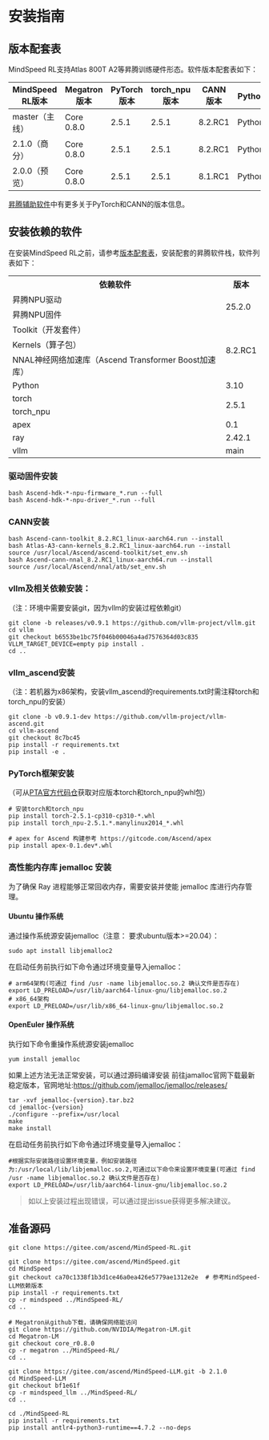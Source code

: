 # 安装指南

##  版本配套表

MindSpeed RL支持Atlas 800T A2等昇腾训练硬件形态。软件版本配套表如下：

| MindSpeed RL版本 | Megatron版本 | PyTorch版本 | torch_npu版本 | CANN版本  | Python版本 |
| ---------------- | ------------ |-----------|-------------|---------| ---------- |
| master（主线）   | Core 0.8.0   | 2.5.1     | 2.5.1       | 8.2.RC1 | Python3.10 |
| 2.1.0（商分）    | Core 0.8.0   | 2.5.1     | 2.5.1       | 8.2.RC1 | Python3.10 |
| 2.0.0（预览）    | Core 0.8.0   | 2.5.1     | 2.5.1       | 8.1.RC1 | Python3.10 |

[昇腾辅助软件](https://gitee.com/ascend/pytorch#昇腾辅助软件)中有更多关于PyTorch和CANN的版本信息。

## 安装依赖的软件

在安装MindSpeed RL之前，请参考[版本配套表](#版本配套表)，安装配套的昇腾软件栈，软件列表如下：

<table>
  <tr>
    <th>依赖软件</th>
    <th>版本</th>
  </tr>
  <tr>
    <td>昇腾NPU驱动</td>
    <td rowspan="2">25.2.0</td>
  <tr>
    <td>昇腾NPU固件</td>
  </tr>
  <tr>
    <td>Toolkit（开发套件）</td>
      <td rowspan="3">8.2.RC1</td>
  </tr>
  <tr>
    <td>Kernels（算子包）</td>
  </tr>
  <tr>
    <td>NNAL神经网络加速库（Ascend Transformer Boost加速库）</td>
  </tr>
  <tr>
  </tr>
  <tr>
    <td>Python</td>
    <td>3.10</td>
  </tr>
  <tr>
    <td>torch</td>
    <td rowspan="2">2.5.1</td>
  </tr>
  <tr>
    <td>torch_npu</td>
  </tr>
  <tr>
    <td>apex</td>
    <td rowspan="1">0.1</td>
  </tr>
  <tr>
    <td>ray</td>
    <td>2.42.1</td>
  </tr>
  <tr>
    <td>vllm</td>
    <td>main</td>
  </tr>
</table>

### 驱动固件安装

```shell
bash Ascend-hdk-*-npu-firmware_*.run --full
bash Ascend-hdk-*-npu-driver_*.run --full
```

### CANN安装

```shell
bash Ascend-cann-toolkit_8.2.RC1_linux-aarch64.run --install
bash Atlas-A3-cann-kernels_8.2.RC1_linux-aarch64.run --install
source /usr/local/Ascend/ascend-toolkit/set_env.sh
bash Ascend-cann-nnal_8.2.RC1_linux-aarch64.run --install
source /usr/local/Ascend/nnal/atb/set_env.sh
```

### vllm及相关依赖安装：
（注：环境中需要安装git，因为vllm的安装过程依赖git）
```shell
git clone -b releases/v0.9.1 https://github.com/vllm-project/vllm.git
cd vllm
git checkout b6553be1bc75f046b00046a4ad7576364d03c835
VLLM_TARGET_DEVICE=empty pip install .
cd ..
```

### vllm_ascend安装
（注：若机器为x86架构，安装vllm_ascend的requirements.txt时需注释torch和torch_npu的安装）
```shell
git clone -b v0.9.1-dev https://github.com/vllm-project/vllm-ascend.git
cd vllm-ascend
git checkout 8c7bc45
pip install -r requirements.txt
pip install -e .
```

### PyTorch框架安装
（可从[PTA官方代码仓](https://gitcode.com/Ascend/pytorch/releases)获取对应版本torch和torch_npu的whl包）
```shell
# 安装torch和torch_npu
pip install torch-2.5.1-cp310-cp310-*.whl
pip install torch_npu-2.5.1.*.manylinux2014_*.whl

# apex for Ascend 构建参考 https://gitcode.com/Ascend/apex
pip install apex-0.1.dev*.whl
```

### 高性能内存库 jemalloc 安装
为了确保 Ray 进程能够正常回收内存，需要安装并使能 jemalloc 库进行内存管理。
#### Ubuntu 操作系统
通过操作系统源安装jemalloc（注意： 要求ubuntu版本>=20.04）：
```shell
sudo apt install libjemalloc2
```
在启动任务前执行如下命令通过环境变量导入jemalloc：
```shell
# arm64架构(可通过 find /usr -name libjemalloc.so.2 确认文件是否存在) 
export LD_PRELOAD=/usr/lib/aarch64-linux-gnu/libjemalloc.so.2
# x86_64架构
export LD_PRELOAD=/usr/lib/x86_64-linux-gnu/libjemalloc.so.2
```

#### OpenEuler 操作系统

执行如下命令重操作系统源安装jemalloc
```shell
yum install jemalloc
```
如果上述方法无法正常安装，可以通过源码编译安装
前往jamalloc官网下载最新稳定版本，官网地址:https://github.com/jemalloc/jemalloc/releases/
```shell
tar -xvf jemalloc-{version}.tar.bz2
cd jemalloc-{version}
./configure --prefix=/usr/local
make
make install
```
在启动任务前执行如下命令通过环境变量导入jemalloc：
```shell
#根据实际安装路径设置环境变量，例如安装路径为:/usr/local/lib/libjemalloc.so.2,可通过以下命令来设置环境变量(可通过 find /usr -name libjemalloc.so.2 确认文件是否存在)
export LD_PRELOAD=/usr/lib/aarch64-linux-gnu/libjemalloc.so.2
```

> 如以上安装过程出现错误，可以通过提出issue获得更多解决建议。

## 准备源码
```shell
git clone https://gitee.com/ascend/MindSpeed-RL.git 

git clone https://gitee.com/ascend/MindSpeed.git 
cd MindSpeed
git checkout ca70c1338f1b3d1ce46a0ea426e5779ae1312e2e  # 参考MindSpeed-LLM依赖版本
pip install -r requirements.txt 
cp -r mindspeed ../MindSpeed-RL/
cd ..

# Megatron从github下载，请确保网络能访问
git clone https://github.com/NVIDIA/Megatron-LM.git
cd Megatron-LM
git checkout core_r0.8.0
cp -r megatron ../MindSpeed-RL/
cd ..

git clone https://gitee.com/ascend/MindSpeed-LLM.git -b 2.1.0
cd MindSpeed-LLM
git checkout bf1e61f
cp -r mindspeed_llm ../MindSpeed-RL/
cd ..

cd ./MindSpeed-RL
pip install -r requirements.txt
pip install antlr4-python3-runtime==4.7.2 --no-deps 
```